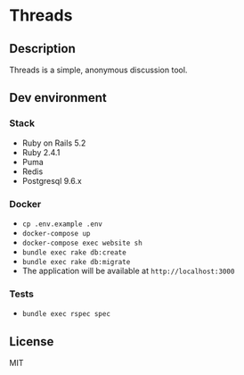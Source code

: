 # Threads

## Description

Threads is a simple, anonymous discussion tool.

## Dev environment

### Stack

* Ruby on Rails 5.2
* Ruby 2.4.1
* Puma
* Redis
* Postgresql 9.6.x

### Docker

* `cp .env.example .env`
* `docker-compose up`
* `docker-compose exec website sh`
* `bundle exec rake db:create`
* `bundle exec rake db:migrate`
* The application will be available at `http://localhost:3000`

### Tests

* `bundle exec rspec spec`

## License

MIT
